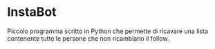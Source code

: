 # InstaBot
Piccolo programma scritto in Python che permette di ricavare una lista contenente tutte le persone che non ricambiano il follow.
